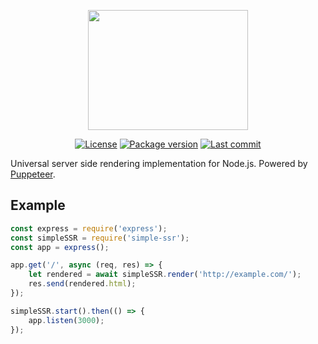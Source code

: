 <p align="center">
	<img src="https://cdn.rawgit.com/Kirlovon/Simple-SSR/master/logo/Logo.svg" width="256" height="192">
</p>

<p align="center">
	<a href="https://github.com/Kirlovon/Simple-SSR/blob/master/LICENSE"><img src="https://img.shields.io/github/license/Kirlovon/Simple-SSR.svg" alt="License"></a>
	<a href="https://github.com/Kirlovon/Simple-SSR/blob/master/package.json"><img src="https://img.shields.io/github/package-json/v/Kirlovon/Simple-SSR.svg" alt="Package version"></a>
	<a href="https://github.com/Kirlovon/Simple-SSR/commits/master"><img src="https://img.shields.io/github/last-commit/Kirlovon/Simple-SSR.svg" alt="Last commit"></a>
</p>

Universal server side rendering implementation for Node.js. Powered by [Puppeteer](https://github.com/GoogleChrome/puppeteer).

## Example

```javascript
const express = require('express');
const simpleSSR = require('simple-ssr');
const app = express();

app.get('/', async (req, res) => {
	let rendered = await simpleSSR.render('http://example.com/');
	res.send(rendered.html);
});

simpleSSR.start().then(() => {
	app.listen(3000);
});
```